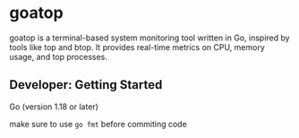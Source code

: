 # goatop
goatop is a terminal-based system monitoring tool written in Go, inspired by tools like top and btop. It provides real-time metrics on CPU, memory usage, and top processes.

## Developer: Getting Started

Go (version 1.18 or later)

make sure to use `go fmt` before commiting code
